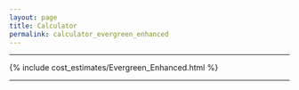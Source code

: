 ```yaml
---
layout: page
title: Calculator
permalink: calculator_evergreen_enhanced
---
```


___

{% include cost_estimates/Evergreen_Enhanced.html %}

___


